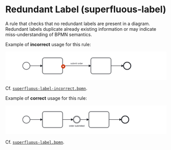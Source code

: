 # Redundant Label (superfluous-label)

A rule that checks that no redundant labels are present in a diagram.
Redundant labels duplicate already existing information or may indicate miss-understanding of BPMN semantics.

Example of __incorrect__ usage for this rule:

![Incorrect usage example](./examples/superfluous-label-incorrect.png)

Cf. [`superfluous-label-incorrect.bpmn`](./examples/superfluous-label-incorrect.bpmn).


Example of __correct__ usage for this rule:

![Correct usage example](./examples/superfluous-label-correct.png)

Cf. [`superfluous-label.bpmn`](./examples/superfluous-label-correct.bpmn).
